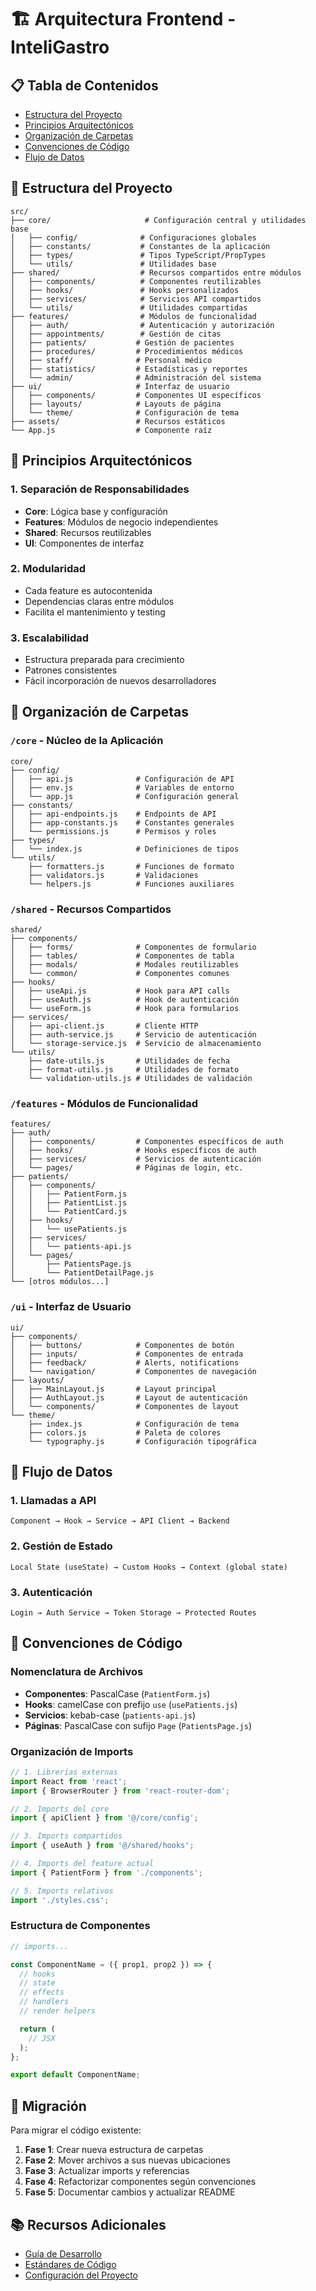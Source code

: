 # 🏗️ Arquitectura Frontend - InteliGastro

## 📋 Tabla de Contenidos
- [Estructura del Proyecto](#estructura-del-proyecto)
- [Principios Arquitectónicos](#principios-arquitectónicos)
- [Organización de Carpetas](#organización-de-carpetas)
- [Convenciones de Código](#convenciones-de-código)
- [Flujo de Datos](#flujo-de-datos)

## 🎯 Estructura del Proyecto

```
src/
├── core/                     # Configuración central y utilidades base
│   ├── config/              # Configuraciones globales
│   ├── constants/           # Constantes de la aplicación
│   ├── types/               # Tipos TypeScript/PropTypes
│   └── utils/               # Utilidades base
├── shared/                  # Recursos compartidos entre módulos
│   ├── components/          # Componentes reutilizables
│   ├── hooks/               # Hooks personalizados
│   ├── services/            # Servicios API compartidos
│   └── utils/               # Utilidades compartidas
├── features/                # Módulos de funcionalidad
│   ├── auth/                # Autenticación y autorización
│   ├── appointments/        # Gestión de citas
│   ├── patients/           # Gestión de pacientes
│   ├── procedures/         # Procedimientos médicos
│   ├── staff/              # Personal médico
│   ├── statistics/         # Estadísticas y reportes
│   └── admin/              # Administración del sistema
├── ui/                     # Interfaz de usuario
│   ├── components/         # Componentes UI específicos
│   ├── layouts/            # Layouts de página
│   └── theme/              # Configuración de tema
├── assets/                 # Recursos estáticos
└── App.js                  # Componente raíz
```

## 🔧 Principios Arquitectónicos

### 1. **Separación de Responsabilidades**
- **Core**: Lógica base y configuración
- **Features**: Módulos de negocio independientes
- **Shared**: Recursos reutilizables
- **UI**: Componentes de interfaz

### 2. **Modularidad**
- Cada feature es autocontenida
- Dependencias claras entre módulos
- Facilita el mantenimiento y testing

### 3. **Escalabilidad**
- Estructura preparada para crecimiento
- Patrones consistentes
- Fácil incorporación de nuevos desarrolladores

## 📁 Organización de Carpetas

### `/core` - Núcleo de la Aplicación
```
core/
├── config/
│   ├── api.js              # Configuración de API
│   ├── env.js              # Variables de entorno
│   └── app.js              # Configuración general
├── constants/
│   ├── api-endpoints.js    # Endpoints de API
│   ├── app-constants.js    # Constantes generales
│   └── permissions.js      # Permisos y roles
├── types/
│   └── index.js            # Definiciones de tipos
└── utils/
    ├── formatters.js       # Funciones de formato
    ├── validators.js       # Validaciones
    └── helpers.js          # Funciones auxiliares
```

### `/shared` - Recursos Compartidos
```
shared/
├── components/
│   ├── forms/              # Componentes de formulario
│   ├── tables/             # Componentes de tabla
│   ├── modals/             # Modales reutilizables
│   └── common/             # Componentes comunes
├── hooks/
│   ├── useApi.js           # Hook para API calls
│   ├── useAuth.js          # Hook de autenticación
│   └── useForm.js          # Hook para formularios
├── services/
│   ├── api-client.js       # Cliente HTTP
│   ├── auth-service.js     # Servicio de autenticación
│   └── storage-service.js  # Servicio de almacenamiento
└── utils/
    ├── date-utils.js       # Utilidades de fecha
    ├── format-utils.js     # Utilidades de formato
    └── validation-utils.js # Utilidades de validación
```

### `/features` - Módulos de Funcionalidad
```
features/
├── auth/
│   ├── components/         # Componentes específicos de auth
│   ├── hooks/              # Hooks específicos de auth
│   ├── services/           # Servicios de autenticación
│   └── pages/              # Páginas de login, etc.
├── patients/
│   ├── components/
│   │   ├── PatientForm.js
│   │   ├── PatientList.js
│   │   └── PatientCard.js
│   ├── hooks/
│   │   └── usePatients.js
│   ├── services/
│   │   └── patients-api.js
│   └── pages/
│       ├── PatientsPage.js
│       └── PatientDetailPage.js
└── [otros módulos...]
```

### `/ui` - Interfaz de Usuario
```
ui/
├── components/
│   ├── buttons/            # Componentes de botón
│   ├── inputs/             # Componentes de entrada
│   ├── feedback/           # Alerts, notifications
│   └── navigation/         # Componentes de navegación
├── layouts/
│   ├── MainLayout.js       # Layout principal
│   ├── AuthLayout.js       # Layout de autenticación
│   └── components/         # Componentes de layout
└── theme/
    ├── index.js            # Configuración de tema
    ├── colors.js           # Paleta de colores
    └── typography.js       # Configuración tipográfica
```

## 🔄 Flujo de Datos

### 1. **Llamadas a API**
```
Component → Hook → Service → API Client → Backend
```

### 2. **Gestión de Estado**
```
Local State (useState) → Custom Hooks → Context (global state)
```

### 3. **Autenticación**
```
Login → Auth Service → Token Storage → Protected Routes
```

## 📝 Convenciones de Código

### Nomenclatura de Archivos
- **Componentes**: PascalCase (`PatientForm.js`)
- **Hooks**: camelCase con prefijo `use` (`usePatients.js`)
- **Servicios**: kebab-case (`patients-api.js`)
- **Páginas**: PascalCase con sufijo `Page` (`PatientsPage.js`)

### Organización de Imports
```javascript
// 1. Librerías externas
import React from 'react';
import { BrowserRouter } from 'react-router-dom';

// 2. Imports del core
import { apiClient } from '@/core/config';

// 3. Imports compartidos
import { useAuth } from '@/shared/hooks';

// 4. Imports del feature actual
import { PatientForm } from './components';

// 5. Imports relativos
import './styles.css';
```

### Estructura de Componentes
```javascript
// imports...

const ComponentName = ({ prop1, prop2 }) => {
  // hooks
  // state
  // effects
  // handlers
  // render helpers

  return (
    // JSX
  );
};

export default ComponentName;
```

## 🚀 Migración

Para migrar el código existente:

1. **Fase 1**: Crear nueva estructura de carpetas
2. **Fase 2**: Mover archivos a sus nuevas ubicaciones
3. **Fase 3**: Actualizar imports y referencias
4. **Fase 4**: Refactorizar componentes según convenciones
5. **Fase 5**: Documentar cambios y actualizar README

## 📚 Recursos Adicionales

- [Guía de Desarrollo](./DEVELOPMENT.md)
- [Estándares de Código](./CODING_STANDARDS.md)
- [Configuración del Proyecto](./SETUP.md)